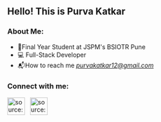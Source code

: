 ## Hello! This is Purva Katkar

### About Me:

- 📒Final Year Student at JSPM's BSIOTR Pune
- 💻 Full-Stack Developer
- 📬How to reach me *purvakatkar12@gmail.com* 

### Connect with me:

<a href="https://www.linkedin.com/in/purva-katkar-1a780a217" target="_blank" rel="noopener noreferrer"><img src="https://i.imgur.com/G7yTDHP.png" width=40px height=40px title="source: imgur.com" /></a> &nbsp; 
<a href="https://twitter.com/purvakatkar" target="_blank" rel="noopener noreferrer"><img src="https://i.imgur.com/kF9HMpz.png" width=40px height=40px title="source: imgur.com" /></a> &nbsp;
